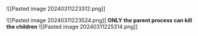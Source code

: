 
![[Pasted image 20240311223312.png]]

![[Pasted image 20240311223524.png]]
**ONLY the parent process can kill the children**
![[Pasted image 20240311225314.png]]
